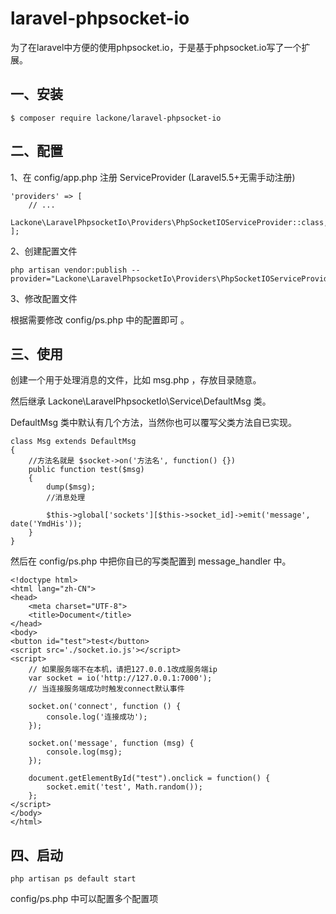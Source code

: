 # laravel-phpsocket-io
为了在laravel中方便的使用phpsocket.io，于是基于phpsocket.io写了一个扩展。

## 一、安装

```
$ composer require lackone/laravel-phpsocket-io
```

## 二、配置
1、在 config/app.php 注册 ServiceProvider (Laravel5.5+无需手动注册)

```
'providers' => [
    // ...
    Lackone\LaravelPhpsocketIo\Providers\PhpSocketIOServiceProvider::class,
];
```

2、创建配置文件

```
php artisan vendor:publish --provider="Lackone\LaravelPhpsocketIo\Providers\PhpSocketIOServiceProvider"
```

3、修改配置文件

根据需要修改 config/ps.php 中的配置即可 。

## 三、使用
创建一个用于处理消息的文件，比如 msg.php ，存放目录随意。

然后继承 Lackone\LaravelPhpsocketIo\Service\DefaultMsg 类。

DefaultMsg 类中默认有几个方法，当然你也可以覆写父类方法自已实现。
```
class Msg extends DefaultMsg
{
    //方法名就是 $socket->on('方法名', function() {})
    public function test($msg) 
    {
        dump($msg);
        //消息处理
        
        $this->global['sockets'][$this->socket_id]->emit('message', date('YmdHis'));
    }
}
```
然后在 config/ps.php 中把你自已的写类配置到 message_handler 中。

```
<!doctype html>
<html lang="zh-CN">
<head>
    <meta charset="UTF-8">
    <title>Document</title>
</head>
<body>
<button id="test">test</button>
<script src='./socket.io.js'></script>
<script>
    // 如果服务端不在本机，请把127.0.0.1改成服务端ip
    var socket = io('http://127.0.0.1:7000');
    // 当连接服务端成功时触发connect默认事件
    
    socket.on('connect', function () {
        console.log('连接成功');
    });

    socket.on('message', function (msg) {
        console.log(msg);
    });

    document.getElementById("test").onclick = function() {
        socket.emit('test', Math.random());
    };
</script>
</body>
</html>
```

## 四、启动
```
php artisan ps default start
```
config/ps.php 中可以配置多个配置项
